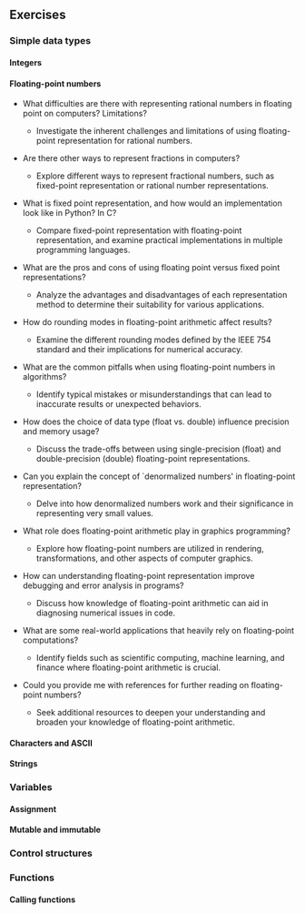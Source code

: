 ## Exercises

### Simple data types

####  Integers

#### Floating-point numbers

* What difficulties are there with representing rational numbers in floating point on computers? Limitations?
    - Investigate the inherent challenges and limitations of using floating-point representation for rational numbers.

* Are there other ways to represent fractions in computers?
    - Explore different ways to represent fractional numbers, such as fixed-point representation or rational number representations.

* What is fixed point representation, and how would an implementation look like in Python? In C?
    - Compare fixed-point representation with floating-point representation, and examine practical implementations in multiple programming languages.

* What are the pros and cons of using floating point versus fixed point representations?
    - Analyze the advantages and disadvantages of each representation method to determine their suitability for various applications.

* How do rounding modes in floating-point arithmetic affect results?
    - Examine the different rounding modes defined by the IEEE 754 standard and their implications for numerical accuracy.

* What are the common pitfalls when using floating-point numbers in algorithms?
    - Identify typical mistakes or misunderstandings that can lead to inaccurate results or unexpected behaviors.

* How does the choice of data type (float vs. double) influence precision and memory usage?
    - Discuss the trade-offs between using single-precision (float) and double-precision (double) floating-point representations.

* Can you explain the concept of `denormalized numbers' in floating-point representation?
    - Delve into how denormalized numbers work and their significance in representing very small values.

* What role does floating-point arithmetic play in graphics programming?
    - Explore how floating-point numbers are utilized in rendering, transformations, and other aspects of computer graphics.

* How can understanding floating-point representation improve debugging and error analysis in programs?
    - Discuss how knowledge of floating-point arithmetic can aid in diagnosing numerical issues in code.

* What are some real-world applications that heavily rely on floating-point computations?
    - Identify fields such as scientific computing, machine learning, and finance where floating-point arithmetic is crucial.

* Could you provide me with references for further reading on floating-point numbers?
    - Seek additional resources to deepen your understanding and broaden your knowledge of floating-point arithmetic.


#### Characters and ASCII

#### Strings

### Variables

#### Assignment

#### Mutable and immutable

### Control structures

### Functions
#### Calling functions

